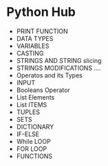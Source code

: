 # Python Hub
- PRINT FUNCTION 
- DATA TYPES
- VARIABLES
- CASTING
- STRINGS AND STRING slicing
- STRINGS MODIFICATIONS ....
- Operatos and its Types
- INPUT 
- Booleans Operator
- List Elements
- List ITEMS
- TUPLES
- SETS
- DICTIONARY
- IF-ELSE
- While LOOP
- FOR LOOP
- FUNCTIONS
